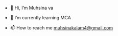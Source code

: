 - 👋 Hi, I’m Muhsina va
  
- 🌱 I’m currently learning MCA
  
- 📫 How to reach me muhsinakalam4@gmail.com
  




